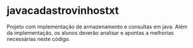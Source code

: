 # javacadastrovinhostxt
Projeto com implementação de armazenamento e consultas em java.  Além da implementação,  os alunos deverão analisar e apontas a melhorias necessárias neste código. 
